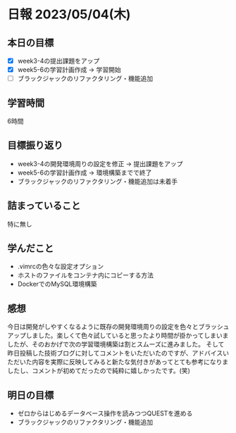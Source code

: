 # 日報 2023/05/04(木)

## 本日の目標
- [x] week3-4の提出課題をアップ
- [x] week5-6の学習計画作成 → 学習開始
- [ ] ブラックジャックのリファクタリング・機能追加

## 学習時間
6時間

## 目標振り返り
- week3-4の開発環境周りの設定を修正 → 提出課題をアップ
- week5-6の学習計画作成 → 環境構築までで終了
- ブラックジャックのリファクタリング・機能追加は未着手

## 詰まっていること
特に無し

## 学んだこと
- .vimrcの色々な設定オプション
- ホストのファイルをコンテナ内にコピーする方法
- DockerでのMySQL環境構築

## 感想
今日は開発がしやすくなるように既存の開発環境周りの設定を色々とブラッシュアップしました。楽しくて色々試していると思ったより時間が掛かってしまいましたが、そのおかげで次の学習環境構築は割とスムーズに進みました。
そして昨日投稿した技術ブログに対してコメントをいただいたのですが、アドバイスいただいた内容を実際に反映してみると新たな気付きがあってとても参考になりましたし、コメントが初めてだったので純粋に嬉しかったです。(笑)

## 明日の目標
- ゼロからはじめるデータベース操作を読みつつQUESTを進める
- ブラックジャックのリファクタリング・機能追加
